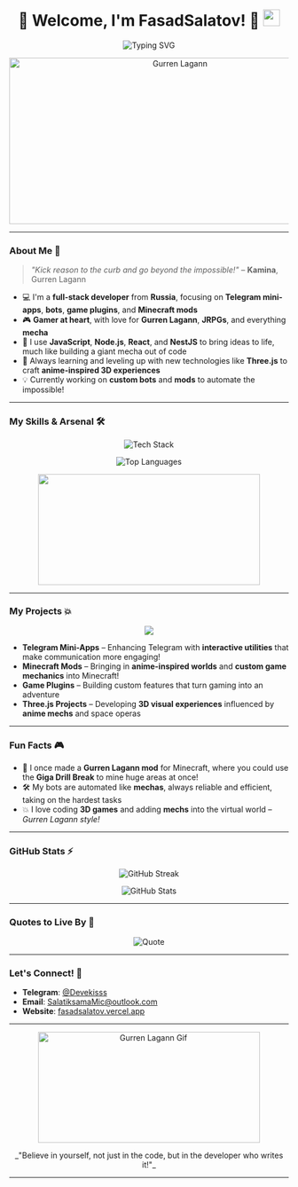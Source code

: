 <h1 align="center">
  🚀 Welcome, I'm FasadSalatov! 🚀
  <img src="https://media.giphy.com/media/hvRJCLFzcasrR4ia7z/giphy.gif" width="30px"/>
</h1>

<!-- Анимированное приветствие с эмодзи и GIF-картинкой приветственного жеста -->

<p align="center">
  <img src="https://readme-typing-svg.herokuapp.com?font=Fira+Code&size=30&duration=2500&pause=1000&color=FF4500&center=true&vCenter=true&width=900&lines=Full-stack+developer+%7C+Mini-apps%2C+Bots%2C+Mods+%26+more!;Pierce+the+heavens+with+your+code!+%E2%9A%94%EF%B8%8F+%F0%9F%9A%80;Always+coding+like+Team+Dai-Gurren%21+%F0%9F%92%A5" alt="Typing SVG" />
</p>

<!-- Здесь используется анимация текста с яркими отсылками к "Гуррен Лаганн" и твоим навыкам -->

<p align="center">
  <img src="https://media.giphy.com/media/l0HlPjezG6ZPRu72w/giphy.gif" width="600" height="300" alt="Gurren Lagann" />
</p>

<!-- Это GIF из "Gurren Lagann", где происходит эпическая битва с участием гигантских роботов -->
---

### About Me 👾

> _"Kick reason to the curb and go beyond the impossible!"_ – **Kamina**, Gurren Lagann

- 💻 I'm a **full-stack developer** from **Russia**, focusing on **Telegram mini-apps**, **bots**, **game plugins**, and **Minecraft mods**  
- 🎮 **Gamer at heart**, with love for **Gurren Lagann**, **JRPGs**, and everything **mecha**  
- 🔧 I use **JavaScript**, **Node.js**, **React**, and **NestJS** to bring ideas to life, much like building a giant mecha out of code  
- 🌱 Always learning and leveling up with new technologies like **Three.js** to craft **anime-inspired 3D experiences**  
- 💡 Currently working on **custom bots** and **mods** to automate the impossible!

<!-- Описание более динамичное, с отсылкой к тому, как ты создаешь вещи в стиле меха — код как гигантские роботы -->

---

### My Skills & Arsenal 🛠️

<p align="center">
  <img src="https://skillicons.dev/icons?i=js,ts,nodejs,react,mongodb,postgres,mysql,html,css,webpack,docker,git,github,vscode,threejs,nestjs,java,python" alt="Tech Stack" />
</p>

<!-- Анимации и иконки твоих навыков — теперь всё выглядит компактно и информативно. -->

<p align="center">
  <img src="https://github-readme-stats.vercel.app/api/top-langs/?username=FasadSalatov&layout=compact&theme=radical&hide_border=true" alt="Top Languages" />
</p>

<!-- Твои наиболее используемые языки — всё оформлено в стиле с красивыми графиками -->

<p align="center">
  <img src="https://media.giphy.com/media/xT5LMQjei9E2slRdmI/giphy.gif" width="400" height="200"/>
</p>

<!-- Это весёлый GIF с аниме-роботом, который вписывается в тематику меха и разработку с кодом. -->
---

### My Projects 💥

<p align="center">
  <img src="https://readme-typing-svg.herokuapp.com?font=Fira+Code&size=24&pause=1000&color=F73B73&center=true&vCenter=true&width=700&lines=💻+Telegram+Mini-Apps+to+power+up+your+chats!;🎮+Minecraft+Mods+with+custom+worlds!;🚀+Game+Plugins+to+enhance+your+adventures!;🌌+Three.js+Anime+Inspired+3D+Experiences!"/>
</p>

- **Telegram Mini-Apps** – Enhancing Telegram with **interactive utilities** that make communication more engaging!  
- **Minecraft Mods** – Bringing in **anime-inspired worlds** and **custom game mechanics** into Minecraft!  
- **Game Plugins** – Building custom features that turn gaming into an adventure  
- **Three.js Projects** – Developing **3D visual experiences** influenced by **anime mechs** and space operas

<!-- Блок с проектами сделан с помощью анимированных строк, чтобы все ключевые моменты выделялись и были интересны -->

---

### Fun Facts 🎮

- 🌌 I once made a **Gurren Lagann mod** for Minecraft, where you could use the **Giga Drill Break** to mine huge areas at once!  
- 🛠️ My bots are automated like **mechas**, always reliable and efficient, taking on the hardest tasks  
- 💥 I love coding **3D games** and adding **mechs** into the virtual world – _Gurren Lagann style!_

<!-- Весёлые факты о твоих проектах — связь с мехами, анимациями и играми -->

---

### GitHub Stats ⚡

<p align="center">
  <img src="https://github-readme-streak-stats.herokuapp.com/?user=FasadSalatov&theme=radical&hide_border=true" alt="GitHub Streak" />
</p>

<p align="center">
  <img src="https://github-readme-stats.vercel.app/api?username=FasadSalatov&show_icons=true&theme=radical&hide_border=true" alt="GitHub Stats" />
</p>

<!-- Анимированные графики для твоей GitHub статистики, чтобы всё выглядело динамично -->

---

### Quotes to Live By 🎯

<p align="center">
  <img src="https://quotes-github-readme.vercel.app/api?type=horizontal&theme=radical&quote=Go+beyond+the+impossible%2C+and+kick+reason+to+the+curb%21+-+Kamina" alt="Quote" />
</p>

<!-- Отсылки к цитатам Камина из Гуррен Лаганн, которые придают мотивацию -->

---

### Let's Connect! 🤝

- **Telegram**: [@Devekisss](https://t.me/Devekisss)  
- **Email**: [SalatiksamaMic@outlook.com](mailto:SalatiksamaMic@outlook.com)  
- **Website**: [fasadsalatov.vercel.app](https://fasadsalatov.vercel.app)

<!-- Контактная информация с чётким оформлением -->

---

<p align="center">
  <img src="https://media.giphy.com/media/l0HlPjezG6ZPRu72w/giphy.gif" width="400" height="200" alt="Gurren Lagann Gif"/>
</p>

<!-- Повторение того же эпичного GIF из Гуррен Лаганн с гигантским боем мехов -->

<p align="center">
  _"Believe in yourself, not just in the code, but in the developer who writes it!"_
</p>

<!-- Мотивационная строка с отсылкой к тематике мехов и программистам -->
---
